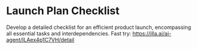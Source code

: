 # Launch Plan Checklist 
Develop a detailed checklist for an efficient product launch, encompassing all essential tasks and interdependencies.
Fast try: https://illa.ai/ai-agent/ILAex4p1C7VH/detail
